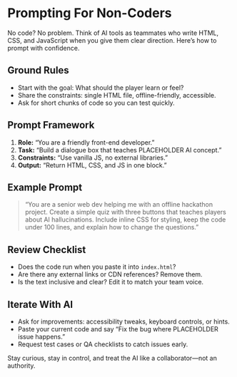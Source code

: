 # Prompting For Non-Coders

No code? No problem. Think of AI tools as teammates who write HTML, CSS, and JavaScript when you give them clear direction. Here’s how to prompt with confidence.

## Ground Rules

- Start with the goal: What should the player learn or feel?
- Share the constraints: single HTML file, offline-friendly, accessible.
- Ask for short chunks of code so you can test quickly.

## Prompt Framework

1. **Role:** “You are a friendly front-end developer.”
2. **Task:** “Build a dialogue box that teaches PLACEHOLDER AI concept.”
3. **Constraints:** “Use vanilla JS, no external libraries.”
4. **Output:** “Return HTML, CSS, and JS in one block.”

## Example Prompt

> “You are a senior web dev helping me with an offline hackathon project. Create a simple quiz with three buttons that teaches players about AI hallucinations. Include inline CSS for styling, keep the code under 100 lines, and explain how to change the questions.”

## Review Checklist

- Does the code run when you paste it into `index.html`?
- Are there any external links or CDN references? Remove them.
- Is the text inclusive and clear? Edit it to match your team voice.

## Iterate With AI

- Ask for improvements: accessibility tweaks, keyboard controls, or hints.
- Paste your current code and say “Fix the bug where PLACEHOLDER issue happens.”
- Request test cases or QA checklists to catch issues early.

Stay curious, stay in control, and treat the AI like a collaborator—not an authority.
